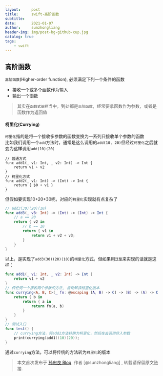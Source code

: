 ```yaml
---
layout:     post
title:      swift-高阶函数
subtitle:   
date:       2021-01-07
author:     sunzhongliang
header-img: img/post-bg-github-cup.jpg
catalog: true
tags:
    - swift
---
```



## 高阶函数
`高阶函数`(Higher-order function), 必须满足下列一个条件的函数

- 接收一个或多个函数作为输入
- 输出一个函数

> 其实在`函数式编程`当中，到处都是`高阶函数`，经常要拿函数作为参数，或者是函数作为返回值

#### 柯里化(Currying)
`柯里化`指的是将一个接收多参数的函数变换为一系列只接收单个参数的函数<br>
比如我们调用一个`add`方法时，通常是这么调用的`add(10, 20)`但经过`柯里化`之后就变为这样调用`add(10)(20)`
```
// 普通方式
func add1(_ v1: Int, _ v2: Int) -> Int {
    return v1 + v2
}
// 柯里化方式
func add2(_ v1: Int) -> (Int) -> Int {
    return { $0 + v1 }
}
```

但假如要实现10+20+30呢，对应的`柯里化`实现就有点复杂了
```swift
// add3(30)(20)(10)
func add3(_ v3: Int) -> (Int) -> (Int) -> Int {
    // a == 20
    return { v2 in
        // b == 10
        return { v1 in
            return v1 + v2 + v3;
        }
    }
}
```

以上，是实现了`add3(30)(20)(10)`的`柯里化`方式，但如果用`泛型`来实现的话就是这样：
```swift
func add1(_ v1: Int, _ v2: Int) -> Int {
    return v1 + v2
}
// 传任何一个接收两个参数的方法, 自动转换柯里化版本
func currying<A, B, C>(_ fn: @escaping (A, B) -> C) -> (B) -> (A) -> C {
    return { b in
        return { a in
            return fn(a, b)
        }
    }
}
// 测试入口
func test() {
    // currying方法，将add1方法转换为柯里化，然后在去调用传入参数
    print(currying(add1)(10)(20));
}
```
通过`currying`方法，可以将传统的方法转为`柯里化`的版本

<!-- #### 函子(Functor)
像`Array、Optional`这些支持`map`运算的类型，称为`函子`
```swift
@inlinable public func map<T>(_ transform:(Element) throws -> T) rethrows -> [T]
``` -->

> 本文首次发布于 [孙忠良 Blog](https://sunzhongliangde.github.io), 作者 [@sunzhongliang] ,
转载请保留原文链接.
